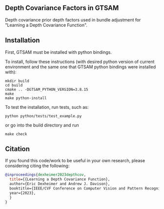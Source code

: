 ## Depth Covariance Factors in GTSAM

Depth covariance prior depth factors used in bundle adjustment for "Learning a Depth Covariance Function".

## Installation

First, GTSAM must be installed with python bindings.

To install, follow these instructions (with desired python version of current environment and the same one that GTSAM python bindings were installed with):

```
mkdir build
cd build
cmake .. -DGTSAM_PYTHON_VERSION=3.8.15
make
make python-install
```

To test the installation, run tests, such as:
```
python python/tests/test_example.py
```
or go into the build directory and run
```
make check
```

## Citation
If you found this code/work to be useful in your own research, please considering citing the following:
```bibtex
@inproceedings{dexheimer2023depthcov,
  title={{Learning a Depth Covariance Function},
  author={Eric Dexheimer and Andrew J. Davison},
  booktitle={IEEE/CVF Conference on Computer Vision and Pattern Recognition (CVPR).},
  year={2023},
  }
}
```